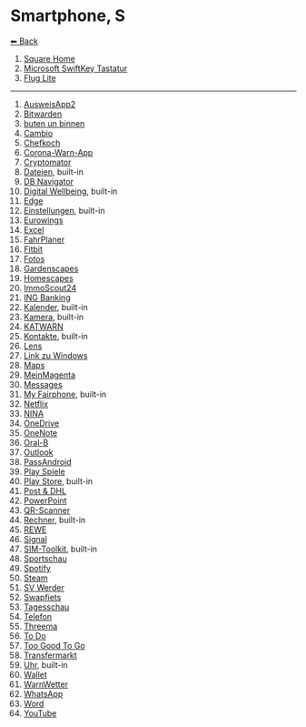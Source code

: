 # Smartphone, S

[⬅ Back](./README.md)

1. [Square Home](./app-list.md#square-home)
2. [Microsoft SwiftKey Tastatur](./app-list.md#microsoft-swiftkey-keyboard)
2. [Flug Lite](./app-list.md#flight-lite)
---
1. [AusweisApp2](./app-list.md#ausweisapp2)
2. [Bitwarden](./app-list.md#bitwarden)
2. [buten un binnen](./app-list.md#buten-un-binnen)
2. [Cambio](./app-list.md#cambio)
2. [Chefkoch](./app-list.md#chefkoch)
2. [Corona-Warn-App](./app-list.md#corona-warn-app)
2. [Cryptomator](./app-list.md#cryptomator)
2. [Dateien](./app-list.md#files), built-in
2. [DB Navigator](./app-list.md#db-navigator)
2. [Digital Wellbeing](./app-list.md#digital-wellbeing), built-in
2. [Edge](./app-list.md#edge)
2. [Einstellungen](./app-list.md#settings), built-in
2. [Eurowings](./app-list.md#eurowings)
2. [Excel](./app-list.md#excel)
2. [FahrPlaner](./app-list.md#fahrplaner)
2. [Fitbit](./app-list.md#fitbit)
2. [Fotos](./app-list.md#photos)
2. [Gardenscapes](./app-list.md#gardenscapes)
2. [Homescapes](./app-list.md#homescapes)
2. [ImmoScout24](./app-list.md#immoscout24)
2. [ING Banking](./app-list.md#ing-banking)
2. [Kalender](./app-list.md#calendar), built-in
2. [Kamera](./app-list.md#camera), built-in
2. [KATWARN](./app-list.md#katwarn)
2. [Kontakte](./app-list.md#contacts), built-in
2. [Lens](./app-list.md#lens)
2. [Link zu Windows](./app-list.md#link-to-windows)
2. [Maps](./app-list.md#maps)
2. [MeinMagenta](./app-list.md#meinmagenta)
2. [Messages](./app-list.md#messages)
2. [My Fairphone](./app-list.md#my-fairphone), built-in
2. [Netflix](./app-list.md#netflix)
2. [NINA](./app-list.md#nina)
2. [OneDrive](./app-list.md#onedrive)
2. [OneNote](./app-list.md#onenote)
2. [Oral-B](./app-list.md#oral-b)
2. [Outlook](./app-list.md#outlook)
2. [PassAndroid](./app-list.md#passandroid)
2. [Play Spiele](./app-list.md#play-games)
2. [Play Store](./app-list.md#play-store), built-in
2. [Post & DHL](./app-list.md#post--dhl)
2. [PowerPoint](./app-list.md#powerpoint)
2. [QR-Scanner](./app-list.md#qr-scanner)
2. [Rechner](./app-list.md#calculator), built-in
2. [REWE](./app-list.md#rewe)
2. [Signal](./app-list.md#signal)
2. [SIM-Toolkit](./app-list.md#sim-toolkit), built-in
2. [Sportschau](./app-list.md#sportschau)
2. [Spotify](./app-list.md#spotify)
2. [Steam](./app-list.md#steam)
2. [SV Werder](./app-list.md#sv-werder)
2. [Swapfiets](./app-list.md#swapfiets)
2. [Tagesschau](./app-list.md#tagesschau)
2. [Telefon](./app-list.md#phone)
2. [Threema](./app-list.md#threema)
2. [To Do](./app-list.md#to-do)
2. [Too Good To Go](./app-list.md#too-good-to-go)
2. [Transfermarkt](./app-list.md#transfermarkt)
2. [Uhr](./app-list.md#clock), built-in
2. [Wallet](./app-list.md#wallet)
2. [WarnWetter](./app-list.md#warnwetter)
2. [WhatsApp](./app-list.md#whatsapp)
2. [Word](./app-list.md#word)
2. [YouTube](./app-list.md#youtube)
